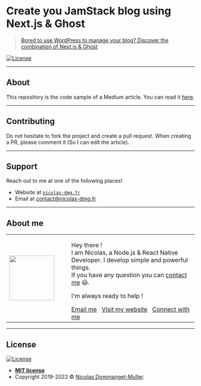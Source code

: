 # Create you JamStack blog using Next.js & Ghost

> <a href="http://go.nicolas-dmg.fr/blog-ghost" rel="noopener noreferrer" target="_blank">Bored to use WordPress to manage your blog? Discover the combination of Next.js & Ghost</a>

[![License](http://img.shields.io/:license-mit-blue.svg?style=flat-square)](http://badges.mit-license.org)

---

## About

This repository is the code sample of a Medium article. You can read it <a href="http://go.nicolas-dmg.fr/blog-ghost" rel="noopener noreferrer" target="_blank">here</a>.

---

## Contributing

Do not hesitate to fork the project and create a pull request. When creating a PR, please comment it (So I can edit the article).

---

## Support

Reach out to me at one of the following places!

- Website at <a href="https://nicolas-dmg.fr/" rel="noopener noreferrer" target="_blank">`nicolas-dmg.fr`</a>
- Email at <a href="mailto:contact@nicolas-dmg.fr?subject=Hey! Are you available?">contact@nicolas-dmg.fr</a>

---

## About me

<table style="border: none;">
  <tr>
    <td>
      <div style="width: 120px;">
        <img width="120" src="https://avatars1.githubusercontent.com/u/46563166?s=460&u=8d851cf38c28b0f78cbacdccaa9f332e73687f52&v=4"/>
    </div>
    </td>
    <td>
      <div style="margin-left: 30px;">
        <p>Hey there !</br>
        I am Nicolas, a 
        Node.js &amp; React Native Developer. I develop simple and powerful things.</br>
        If you have any question you can <a href="https://www.linkedin.com/in/nicolas-dommanget-muller/">contact me</a> 😃.</p>
        <p>I'm always ready to help !</p>
        <a href="mailto:contact@nicolas-dmg.fr?subject=Hey! Are you available?">Email me</a>
        &nbsp;
        <a href="https://nicolas-dmg.fr/" rel="noopener noreferrer" target="_blank">Visit my website</a>
        &nbsp;
        <a href="http://go.nicolas-dmg.fr/in" rel="noopener noreferrer" target="_blank">Connect with me</a>
    </div>
    </td>
  </tr>
</table>

---

## License

[![License](http://img.shields.io/:license-mit-blue.svg?style=flat-square)](http://badges.mit-license.org)

- **[MIT license](http://opensource.org/licenses/mit-license.php)**
- Copyright 2019-2022 © <a href="https://nicolas-dmg.fr/" target="_blank">Nicolas Dommanget-Muller</a>.